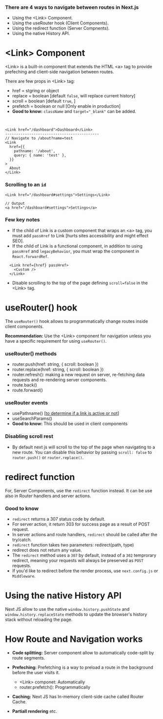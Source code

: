### There are 4 ways to navigate between routes in Next.js

- Using the \<Link> Component.
- Using the useRouter hook (Client Components).
- Using the redirect function (Server Compnents).
- Using the native History API.

# \<Link> Component

\<Link> is a built-in component that extends the HTML \<a> tag to provide prefeching and client-side navigation between routes.

There are few props in \<Link> tag:

- href = stgring or object
- replace = boolean [default `false`, will replace current history]
- scroll = boolean [default `true`, ]
- prefetch = boolean or null [Only enable in production]
- **Good to know:** `className` and `target="_blank"` can be added.

<br />

```
<Link href="/dashboard">Dashboard</Link>
-------------------------------------------
// Navigate to /about?name=test
<Link
  href={{
    pathname: '/about',
    query: { name: 'test' },
  }}
>
  About
</Link>

```

### Scrolling to an `id`

```
<Link href="/dashboard#settings">Settings</Link>

// Output
<a href="/dashboard#settings">Settings</a>
```

### Few key notes

- If the child of Link is a custom component that wraps an \<a> tag, you must add `passHref` to Link [hurts sites accessibility and might effect SEO].
- If the child of Link is a functional component, in addition to using `passHref` and `legacyBehavior`, you must wrap the component in `React.forwardRef`.
```
  <Link href={href} passHref>
    <Custom />
  </Link>
```
- Disable scrolling to the top of the page defining `scroll=false` in the \<Link> tag.

# useRouter() hook

The `useRouter()` hook allows to programmatically change routes inside client components.

**Recommendation:** Use the \<Link> component for navigation unless you have a specific requirement for using `useRouter()`.

### useRouter() methods

- router.push(href: string, { scroll: boolean })
- router.replace(href: string, { scroll: boolean })
- router.refresh(): making a new request on server, re-fetching data requests and re-rendering server components.
- route.back()
- route.forward()

### useRouter events

- usePathname() [[to determine if a link is active or not](https://nextjs.org/docs/app/building-your-application/routing/linking-and-navigating#checking-active-links)]
- useSearchParams()
- **Good to know:** This should be used in client components

### Disabling scroll rest

- By default next js will scroll to the top of the page when navigating to a new route. You can disable this behavior by passing `scroll: false` to `router.push()` or `router.replace()`.

# redirect function

For, Server Components, use the `redirect` function instead. It can be use also in Router handlers and server actions.

### Good to know

- `redirect` returns a 307 status code by default.
- For server action, it return 303 for success page as a result of POST request.
- In server actions and route handlers, `redirect` should be called after the try/catch.
- `redirect` function takes two parameters: redirect(path, type)
- redirect does not return any value.
- The `redirect` method uses a `307` by default, instead of a `302` temprorary redirect, meaning your requests will always be preserved as `POST` requests.
- If you'd like to redirect before the render process, use `next.config.js` or `Middleware`.


# Using the native History API

Next JS allow to use the native `window.history.pushState` and `window.history.replaceState` methods to update the browser's history stack without reloading the page.

# How Route and Navigation works

- **Code splitting:** Server component allow to automatically code-split by route segments.
- **Prefeching:** Prefetching is a way to preload a route in the background before the user visits it.
  
  - \<Link> componet: Automatically 
  - router.prefetch(): Programmatically

- **Caching:** Next JS has In-memory client-side cache called Router Cache. 
- **Partiall rendering** etc.
